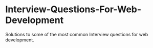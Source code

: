 # Interview-Questions-For-Web-Development
Solutions to some of the most common Interview questions for web development.
